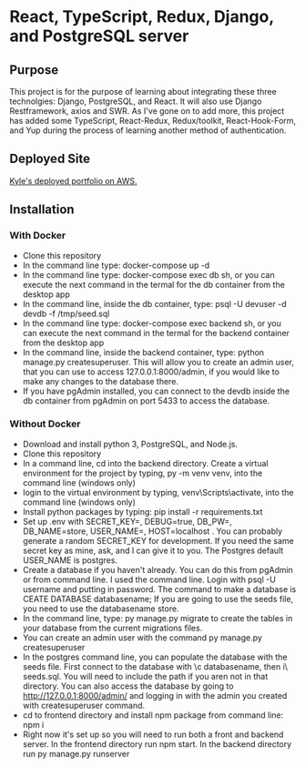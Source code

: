 # React, TypeScript, Redux, Django, and PostgreSQL server

## Purpose
This project is for the purpose of learning about integrating these three technolgies: Django, PostgreSQL, and React.  It will also use Django Restframework, axios and SWR.  As I've gone on to add more, this project has added some TypeScript, React-Redux, Redux/toolkit, React-Hook-Form, and Yup during the process of learning another method of authentication.

## Deployed Site

[Kyle's deployed portfolio on AWS.](https://kbradshawportfolio.com)

## Installation

### With Docker

* Clone this repository
* In the command line type: docker-compose up -d
* In the command line type: docker-compose exec db sh, or you can execute the next command in the termal for the db container from the desktop app
* In the command line, inside the db container, type: psql -U devuser -d devdb -f /tmp/seed.sql
* In the command line type: docker-compose exec backend sh, or you can execute the next command in the termal for the backend container from the desktop app
* In the command line, inside the backend container, type: python manage.py createsuperuser.  This will allow you to create an admin user, that you can use to access 127.0.0.1:8000/admin, if you would like to make any changes to the database there.
* If you have pgAdmin installed, you can connect to the devdb inside the db container from pgAdmin on port 5433 to access the database.


### Without Docker

* Download and install python 3, PostgreSQL, and Node.js.
* Clone this repository
* In a command line, cd into the backend directory.  Create a virtual environment for the project by typing, py -m venv venv, into the command line (windows only)
* login to the virtual environment by typing, venv\Scripts\activate, into the command line (windows only)
* Install python packages by typing: pip install -r requirements.txt
* Set up .env with SECRET_KEY=, DEBUG=true, DB_PW=, DB_NAME=store, USER_NAME=, HOST=localhost . You can probably generate a random SECRET_KEY for development.  If you need the same secret key as mine, ask, and I can give it to you.  The Postgres default USER_NAME is postgres.
* Create a database if you haven't already.  You can do this from pgAdmin or from command line.  I used the command line.  Login with psql -U username and putting in password.  The command to make a database is CEATE DATABASE databasename;  If you are going to use the seeds file, you need to use the databasename store.
* In the command line, type: py manage.py migrate to create the tables in your database from the current migrations files.
* You can create an admin user with the command py manage.py createsuperuser
* In the postgres command line, you can populate the database with the seeds file.  First connect to the database with \c databasename, then i\ seeds.sql.  You will need to include the path if you aren not in that directory. You can also access the database by going to http://127.0.0.1:8000/admin/ and logging in with the admin you created with createsuperuser command.
* cd to frontend directory and install npm package from command line: npm i
* Right now it's set up so you will need to run both a front and backend server.  In the frontend directory run npm start.  In the backend directory run py manage.py runserver